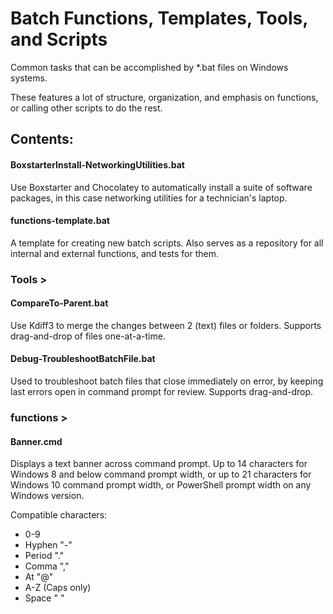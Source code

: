 # Batch Functions, Templates, Tools, and Scripts

Common tasks that can be accomplished by *.bat files on Windows systems.

These features a lot of structure, organization, and emphasis on functions, or calling other scripts to do the rest.

## Contents:

#### BoxstarterInstall-NetworkingUtilities.bat

Use Boxstarter and Chocolatey to automatically install a suite of software packages, in this case networking utilities for a technician's laptop.

#### functions-template.bat

A template for creating new batch scripts. Also serves as a repository for all internal and external functions, and tests for them.

### Tools >

#### CompareTo-Parent.bat

Use Kdiff3 to merge the changes between 2 (text) files or folders. Supports drag-and-drop of files one-at-a-time.

#### Debug-TroubleshootBatchFile.bat

Used to troubleshoot batch files that close immediately on error, by keeping last errors open in command prompt for review. Supports drag-and-drop.

### functions >

#### Banner.cmd

Displays a text banner across command prompt. Up to 14 characters for Windows 8 and below command prompt width, or up to 21 characters for Windows 10 command prompt width, or PowerShell prompt width on any Windows version.

Compatible characters:

- 0-9
- Hyphen "-"
- Period "."
- Comma ","
- At "@"
- A-Z (Caps only)
- Space " "


